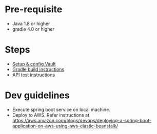 # Pre-requisite
- Java 1.8 or higher
- gradle 4.0 or higher

# Steps
- [Setup & config Vault](./README-VAULT.MD)
- [Gradle build instructions](./README-GRADLE.MD)
- [API test instructions](./README-REST.MD)

# Dev guidelines
- Execute spring boot service on local machine.
- Deploy to AWS. Refer instructions at https://aws.amazon.com/blogs/devops/deploying-a-spring-boot-application-on-aws-using-aws-elastic-beanstalk/